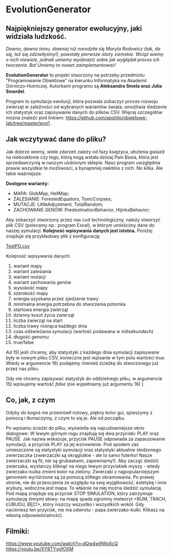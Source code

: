 # EvolutionGenerator
## Najpiękniejszy generator ewolucyjny, jaki widziała ludzkość.

*Dawno, dawno temu, dawniej niż narodziła się Maryla Rodowicz (tak, da się, też się zdziwiłyśmy!), powstały pierwsze istoty ziemskie. Wciąż wiemy o nich niewiele, jednak umiemy wyobrazić sobie jak wyglądał proces ich tworzenia. Ba! Umiemy to nawet zaimplementować!*

**EvolutionGenerator** to projekt stworzony na potrzeby przedmiotu "Programowanie Obiektowe" na kierunku Informatyka na Akademii Górniczo-Hutniczej. Autorkami programu są **Aleksandra Smela oraz Julia Smerdel**.

Program to symulacja ewolucji, która pozwala zobaczyć proces rozwoju zwierząt w zależności od wybranych wariantów świata, umożliwia śledzenie ich statystyk oraz zapisywanie danych do plików CSV. Więcej szczegółów można znaleźć pod linkiem: https://github.com/apohllo/obiektowe-lab/tree/master/proj1 .



## Jak wczytywać dane do pliku?
Jak dobrze wiemy, wiele zdarzeń zależy od fazy księżyca, ułożenia gwiazd na nieboskłonie czy tego, którą nogą wstała dzisiaj Pani Basia, która jest sprzedawczynią w naszym ulubionym sklepie. 
Nasz program uwzględnia prawie wszystkie te możliwości, a bynajmniej niektóre z nich. No kilka. Ale takie ważniejsze.

**Dostępne warianty:**
- MAPA: GlobMap, HellMap;
- ZALESIANIE: ForestedEquators, ToxicCorpses;
- MUTACJE: LittleAdjustment, TotalRandom;
- ZACHOWANIE GENÓW: PredestinationBehavior, HijinksBehavior;

Aby zobaczyć stworzony przez nas cud technologiczny, należy stworzyć plik CSV (polecamy np.: program Excel), w którym umieścimy dane do naszej symulacji. **Kolejność wpisywania danych jest istotna.** Poniżej znajduje się przykładowy plik z konfiguracją:

[TestPO.csv](https://github.com/smelaa/EvolutionGenerator/files/10328324/TestPO.csv)

Kolejność wpisywania danych:
1) wariant mapy
2) wariant zalesiania
3) wariant mutacji
4) wariant zachowania genów
5) wysokość mapy
6) szerokość mapy
7) energia uzyskana przez zjedzenie trawy
8) minimalna energia potrzebna do stworzenia potomka
9) startowa energia zwierząt
10) dzienny koszt życia zwierząt
11) liczba zwierząt na start
12) liczba trawy rosnąca każdego dnia
13) czas odświeżania symulacji (wartość podawana w milisekundach)
14) długość genomu
15) true/false

*Ad 15)* jeśli chcemy, aby statystyki z każdego dnia symulacji zapisywane były w nowym pliku CSV, konieczne jest wpisanie w tym polu wartości *true*. Wtedy w argumencie 16) podajemy również ścieżkę do stworzonego już przez nas pliku. 

Gdy nie chcemy zapisywać statystyk do oddzielnego pliku, w argumencie 15) wpisujemy wartość *false* (nie wypełniamy już argumentu 16) ).


## Co, jak, z czym
Gdyby do kogoś nie przemówił rożowy, piękny kolor gui, spieszymy z pomocą i tłumaczymy, z czym to się je. Ale od początku.

Po wpisaniu ścieżki do pliku, wyświetla się najcudowniejsze okno dialogowe. W lewym górnym rogu znajdują się dwa przyciski: PLAY oraz PAUSE. Jak nazwa wskazuje, przycisk PAUSE odpowiada za zapauzowanie symulacji, a przycisk PLAY za jej wznowienie. 
Pod spodem zaś umieszczone są statystyki symulacji oraz statystyki aktualnie śledzonego zwierzaczka (zwierzaczki są okrąglutkie - ale to samo futerko! Nasze zwierzaczki są fit, nie są grubaskami, zapewniamy!). Aby zacząć śledzić zwierzaka, wystarczy kliknąć na niego lewym przyciskiek myszy - wtedy zwierzako-kulka zmieni kolor na zielony.
Zwierzaki z najpopularniejszym genomem wyróżnione są za pomocą żółtego obramowania.
Po prawej stronie, nie do przeoczenia ze względu na swą wyjątkowość, estetykę i inne arybuty, widoczna jest mapa. To właśnie na niej można śledzić symulację.
Pod mapą znajduje się przycisk STOP SIMULATION, który zatrzymuje symulację (innymi słowy: na mapę spada ogromny meteoryt <BUM, TRACH, ŁUBUDU, BĘC!>, który niszczy wszystko i wszystkich wokół. Gdy naciśniesz ten przycisk, nie ma odwrotu - papa zwierzako-kulki. Klikasz na własną odpowiedzialność).



## Filmiki:
https://www.youtube.com/watch?v=dQw4w9WgXcQ
https://youtu.be/XY8TYyofOXM



